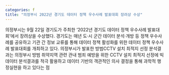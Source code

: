 ```yaml
---
categories: f
title: "의정부시 2022년 경기도 데이터 정책 우수사례 발표대회 장려상 수상"
---
```

의정부시는 9월 22일 경기도가 주최한 ‘2022년 경기도 데이터 정책 우수사례 발표대회’에서 장려상을 수상했다. 경기도는 매년 도·시 군간 데이터 분석·개방 등 정책 우수사례를 공유하고 기관 간 정보 교류를 통해 데이터 정책 활성화를 위한 데이터 정책 우수사례 발표대회를 개최하고 있다. 의정부시가 발표한 방범CCTV 설치 최적지 선정 분석결과는 의정부시 방범 취약지역 관련 관내 범죄 예방을 위한 CCTV 설치 최적지 선정에 빅데이터 분석결과를 적극 활용하고 데이터 기반의 객관적인 의사 결정을 통해 과학적 행정실현을 하고 있다는 점